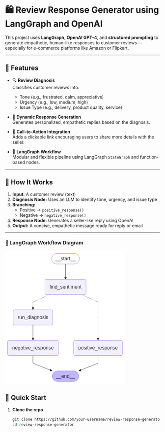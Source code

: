 # 🛍️ Review Response Generator using LangGraph and OpenAI

This project uses **LangGraph**, **OpenAI GPT-4**, and **structured prompting** to generate empathetic, human-like responses to customer reviews — especially for e-commerce platforms like Amazon or Flipkart.

---

## 📌 Features

- 🔍 **Review Diagnosis**  
  Classifies customer reviews into:
  - Tone (e.g., frustrated, calm, appreciative)
  - Urgency (e.g., low, medium, high)
  - Issue Type (e.g., delivery, product quality, service)

- 🤖 **Dynamic Response Generation**  
  Generates personalized, empathetic replies based on the diagnosis.

- 🔗 **Call-to-Action Integration**  
  Adds a clickable link encouraging users to share more details with the seller.

- 🔄 **LangGraph Workflow**  
  Modular and flexible pipeline using LangGraph `StateGraph` and function-based nodes.

---

## 🧠 How It Works

1. **Input:** A customer review (text)
2. **Diagnosis Node:** Uses an LLM to identify tone, urgency, and issue type
3. **Branching:**  
   - Positive → `positive_response()`  
   - Negative → `negative_response()`
4. **Response Node:** Generates a seller-like reply using OpenAI
5. **Output:** A concise, empathetic message ready for reply or email

---

### 🧭 LangGraph Workflow Diagram

![LangGraph Flowchart](images/langgraph-workflow.png)

## 🚀 Quick Start

1. **Clone the repo**
   ```bash
   git clone https://github.com/your-username/review-response-generator.git
   cd review-response-generator


